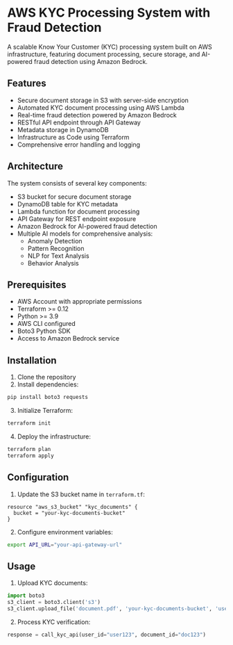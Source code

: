 # AWS KYC Processing System with Fraud Detection

A scalable Know Your Customer (KYC) processing system built on AWS infrastructure, featuring document processing, secure storage, and AI-powered fraud detection using Amazon Bedrock.

## Features

- Secure document storage in S3 with server-side encryption
- Automated KYC document processing using AWS Lambda
- Real-time fraud detection powered by Amazon Bedrock
- RESTful API endpoint through API Gateway
- Metadata storage in DynamoDB
- Infrastructure as Code using Terraform
- Comprehensive error handling and logging

## Architecture

The system consists of several key components:
- S3 bucket for secure document storage
- DynamoDB table for KYC metadata
- Lambda function for document processing
- API Gateway for REST endpoint exposure
- Amazon Bedrock for AI-powered fraud detection
- Multiple AI models for comprehensive analysis:
  - Anomaly Detection
  - Pattern Recognition
  - NLP for Text Analysis
  - Behavior Analysis

## Prerequisites

- AWS Account with appropriate permissions
- Terraform >= 0.12
- Python >= 3.9
- AWS CLI configured
- Boto3 Python SDK
- Access to Amazon Bedrock service

## Installation

1. Clone the repository
2. Install dependencies:
```bash
pip install boto3 requests
```

3. Initialize Terraform:
```bash
terraform init
```

4. Deploy the infrastructure:
```bash
terraform plan
terraform apply
```

## Configuration

1. Update the S3 bucket name in `terraform.tf`:
```hcl
resource "aws_s3_bucket" "kyc_documents" {
  bucket = "your-kyc-documents-bucket"
}
```

2. Configure environment variables:
```bash
export API_URL="your-api-gateway-url"
```

## Usage

1. Upload KYC documents:
```python
import boto3
s3_client = boto3.client('s3')
s3_client.upload_file('document.pdf', 'your-kyc-documents-bucket', 'user_id/document.pdf')
```

2. Process KYC verification:
```python
response = call_kyc_api(user_id="user123", document_id="doc123")
```
